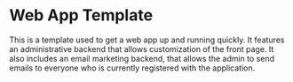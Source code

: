 # Web App Template
This is a template used to get a web app up and running quickly. It features
an administrative backend that allows customization of the front page. It also includes an email marketing backend, that allows the admin to send emails to everyone who is currently registered with the application.
